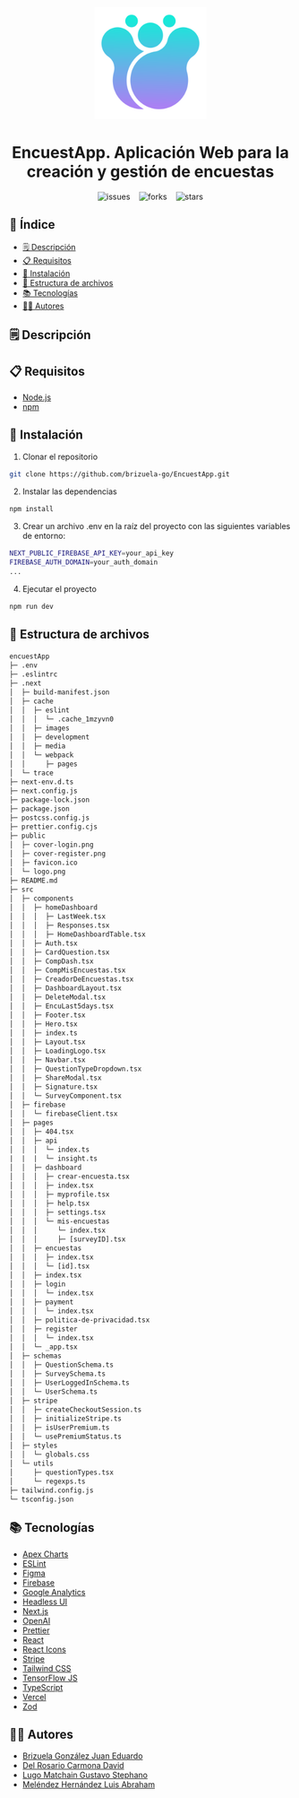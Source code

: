 <div align="center">
  <img src="public/logo.png" alt="encuestapp logo" width="200" height="200">
</div>

<h1 align="center"> EncuestApp. Aplicación Web para la creación y gestión de encuestas </h1>

<!-- shields.io badges -->

<p align="center" style="display: flex; flex-direction: row; gap: 1rem; justify-content: center; align-items: center;">
  <img src="https://img.shields.io/github/issues/brizuela-go/EncuestApp?style=flat-square&color=green" alt="issues">
  <img src="https://img.shields.io/github/forks/brizuela-go/EncuestApp?style=flat-square&color=orange" alt="forks">
  <img src="https://img.shields.io/github/stars/brizuela-go/EncuestApp?style=flat-square&color=yellow" alt="stars">
</p>

## 📌 Índice

- [🗒️ Descripción](#️-descripción)
- [📋 Requisitos](#-requisitos)
- [🚀 Instalación](#-instalación)
- [📁 Estructura de archivos](#-estructura-de-archivos)
- [📚 Tecnologías](#-tecnologías)
- [👨‍💻 Autores](#-autores)

## 🗒️ Descripción

## 📋 Requisitos

- [Node.js](https://nodejs.org/es/)
- [npm](https://www.npmjs.com/)

## 🚀 Instalación

1. Clonar el repositorio

```bash
git clone https://github.com/brizuela-go/EncuestApp.git
```

2. Instalar las dependencias

```bash
npm install
```

3. Crear un archivo .env en la raíz del proyecto con las siguientes variables de entorno:

```bash
NEXT_PUBLIC_FIREBASE_API_KEY=your_api_key
FIREBASE_AUTH_DOMAIN=your_auth_domain
...
```

4. Ejecutar el proyecto

```bash
npm run dev
```

## 📁 Estructura de archivos

```
encuestApp
├─ .env
├─ .eslintrc
├─ .next
│  ├─ build-manifest.json
│  ├─ cache
│  │  ├─ eslint
│  │  │  └─ .cache_1mzyvn0
│  │  ├─ images
│  │  ├─ development
│  │  ├─ media
│  │  └─ webpack
│  │     ├─ pages
│  └─ trace
├─ next-env.d.ts
├─ next.config.js
├─ package-lock.json
├─ package.json
├─ postcss.config.js
├─ prettier.config.cjs
├─ public
│  ├─ cover-login.png
│  ├─ cover-register.png
│  ├─ favicon.ico
│  └─ logo.png
├─ README.md
├─ src
│  ├─ components
│  │  ├─ homeDashboard
│  │  │  ├─ LastWeek.tsx
│  │  │  ├─ Responses.tsx
│  │  │  ├─ HomeDashboardTable.tsx
│  │  ├─ Auth.tsx
│  │  ├─ CardQuestion.tsx
│  │  ├─ CompDash.tsx
│  │  ├─ CompMisEncuestas.tsx
│  │  ├─ CreadorDeEncuestas.tsx
│  │  ├─ DashboardLayout.tsx
│  │  ├─ DeleteModal.tsx
│  │  ├─ EncuLast5days.tsx
│  │  ├─ Footer.tsx
│  │  ├─ Hero.tsx
│  │  ├─ index.ts
│  │  ├─ Layout.tsx
│  │  ├─ LoadingLogo.tsx
│  │  ├─ Navbar.tsx
│  │  ├─ QuestionTypeDropdown.tsx
│  │  ├─ ShareModal.tsx
│  │  ├─ Signature.tsx
│  │  └─ SurveyComponent.tsx
│  ├─ firebase
│  │  └─ firebaseClient.tsx
│  ├─ pages
│  │  ├─ 404.tsx
│  │  ├─ api
│  │  │  └─ index.ts
|  |  |  └─ insight.ts
│  │  ├─ dashboard
│  │  │  ├─ crear-encuesta.tsx
│  │  │  ├─ index.tsx
│  │  │  ├─ myprofile.tsx
│  │  │  ├─ help.tsx
│  │  │  ├─ settings.tsx
│  │  │  └─ mis-encuestas
│  │  │     └─ index.tsx
│  │  │     ├─ [surveyID].tsx
│  │  ├─ encuestas
│  │  │  ├─ index.tsx
│  │  │  └─ [id].tsx
│  │  ├─ index.tsx
│  │  ├─ login
│  │  │  └─ index.tsx
│  │  ├─ payment
│  │  │  └─ index.tsx
│  │  ├─ politica-de-privacidad.tsx
│  │  ├─ register
│  │  │  └─ index.tsx
│  │  └─ _app.tsx
│  ├─ schemas
│  │  ├─ QuestionSchema.ts
│  │  ├─ SurveySchema.ts
│  │  ├─ UserLoggedInSchema.ts
│  │  └─ UserSchema.ts
│  ├─ stripe
│  │  ├─ createCheckoutSession.ts
│  │  ├─ initializeStripe.ts
│  │  ├─ isUserPremium.ts
│  │  └─ usePremiumStatus.ts
│  ├─ styles
│  │  └─ globals.css
│  └─ utils
│     ├─ questionTypes.tsx
│     └─ regexps.ts
├─ tailwind.config.js
└─ tsconfig.json

```

## 📚 Tecnologías

- [Apex Charts](https://apexcharts.com/)
- [ESLint](https://eslint.org/)
- [Figma](https://www.figma.com/)
- [Firebase](https://firebase.google.com/)
- [Google Analytics](https://analytics.google.com/analytics/web/)
- [Headless UI](https://headlessui.dev/)
- [Next.js](https://nextjs.org/)
- [OpenAI](https://openai.com/)
- [Prettier](https://prettier.io/)
- [React](https://es.reactjs.org/)
- [React Icons](https://react-icons.github.io/react-icons/)
- [Stripe](https://stripe.com/es-es)
- [Tailwind CSS](https://tailwindcss.com/)
- [TensorFlow JS](https://www.tensorflow.org/js?hl=es-419)
- [TypeScript](https://www.typescriptlang.org/)
- [Vercel](https://vercel.com/)
- [Zod](https://zod.dev/)

## 👨‍💻 Autores

- [Brizuela González Juan Eduardo](https://github.com/brizuela-go)
- [Del Rosario Carmona David](https://github.com/DavidrCar)
- [Lugo Matchain Gustavo Stephano](https://github.com/stephano1111)
- [Meléndez Hernández Luis Abraham](https://github.com/abraham99mh)
